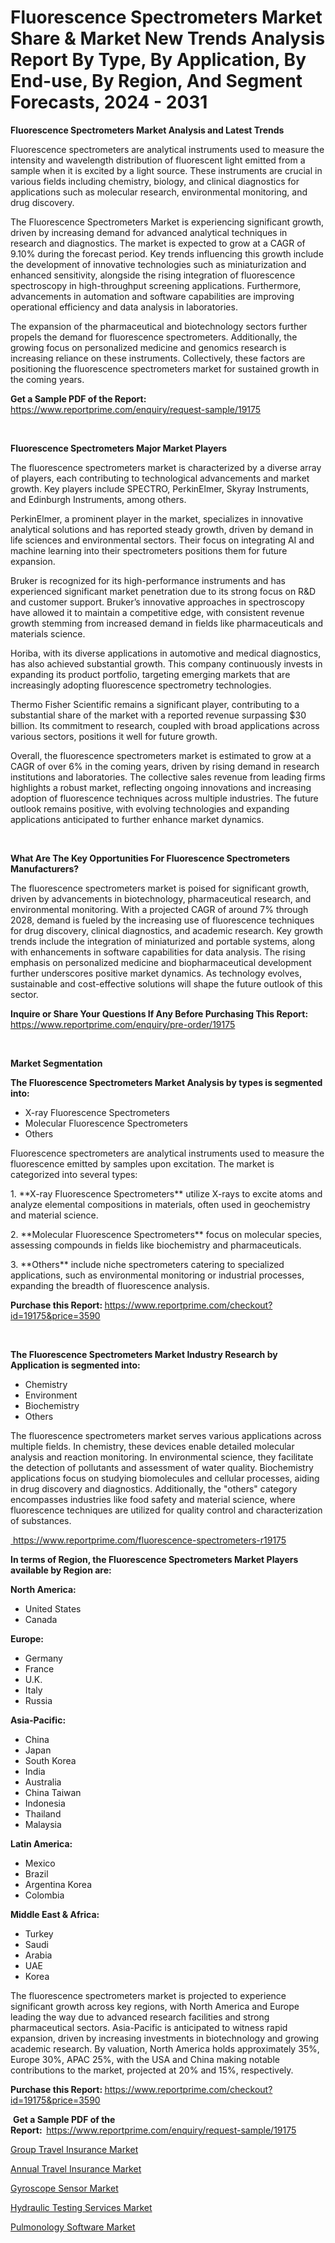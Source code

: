 <p><h1>Fluorescence Spectrometers Market Share & Market New Trends Analysis Report By Type, By Application, By End-use, By Region, And Segment Forecasts, 2024 - 2031</h1></p><p><strong>Fluorescence Spectrometers Market Analysis and Latest Trends</strong></p>
<p><p>Fluorescence spectrometers are analytical instruments used to measure the intensity and wavelength distribution of fluorescent light emitted from a sample when it is excited by a light source. These instruments are crucial in various fields including chemistry, biology, and clinical diagnostics for applications such as molecular research, environmental monitoring, and drug discovery.</p><p>The Fluorescence Spectrometers Market is experiencing significant growth, driven by increasing demand for advanced analytical techniques in research and diagnostics. The market is expected to grow at a CAGR of 9.10% during the forecast period. Key trends influencing this growth include the development of innovative technologies such as miniaturization and enhanced sensitivity, alongside the rising integration of fluorescence spectroscopy in high-throughput screening applications. Furthermore, advancements in automation and software capabilities are improving operational efficiency and data analysis in laboratories.</p><p>The expansion of the pharmaceutical and biotechnology sectors further propels the demand for fluorescence spectrometers. Additionally, the growing focus on personalized medicine and genomics research is increasing reliance on these instruments. Collectively, these factors are positioning the fluorescence spectrometers market for sustained growth in the coming years.</p></p>
<p><strong>Get a Sample PDF of the Report:&nbsp;</strong> <a href="https://www.reportprime.com/enquiry/request-sample/19175?utm_campaign=116&utm_medium=2&utm_source=Github&utm_content=ia&utm_term=22112024&utm_id=fluorescence-spectrometers">https://www.reportprime.com/enquiry/request-sample/19175</a></p>
<p>&nbsp;</p>
<p><strong>Fluorescence Spectrometers Major Market Players</strong></p>
<p><p>The fluorescence spectrometers market is characterized by a diverse array of players, each contributing to technological advancements and market growth. Key players include SPECTRO, PerkinElmer, Skyray Instruments, and Edinburgh Instruments, among others. </p><p>PerkinElmer, a prominent player in the market, specializes in innovative analytical solutions and has reported steady growth, driven by demand in life sciences and environmental sectors. Their focus on integrating AI and machine learning into their spectrometers positions them for future expansion.</p><p>Bruker is recognized for its high-performance instruments and has experienced significant market penetration due to its strong focus on R&D and customer support. Bruker’s innovative approaches in spectroscopy have allowed it to maintain a competitive edge, with consistent revenue growth stemming from increased demand in fields like pharmaceuticals and materials science.</p><p>Horiba, with its diverse applications in automotive and medical diagnostics, has also achieved substantial growth. This company continuously invests in expanding its product portfolio, targeting emerging markets that are increasingly adopting fluorescence spectrometry technologies.</p><p>Thermo Fisher Scientific remains a significant player, contributing to a substantial share of the market with a reported revenue surpassing $30 billion. Its commitment to research, coupled with broad applications across various sectors, positions it well for future growth.</p><p>Overall, the fluorescence spectrometers market is estimated to grow at a CAGR of over 6% in the coming years, driven by rising demand in research institutions and laboratories. The collective sales revenue from leading firms highlights a robust market, reflecting ongoing innovations and increasing adoption of fluorescence techniques across multiple industries. The future outlook remains positive, with evolving technologies and expanding applications anticipated to further enhance market dynamics.</p></p>
<p>&nbsp;</p>
<p><strong>What Are The Key Opportunities For Fluorescence Spectrometers Manufacturers?</strong></p>
<p><p>The fluorescence spectrometers market is poised for significant growth, driven by advancements in biotechnology, pharmaceutical research, and environmental monitoring. With a projected CAGR of around 7% through 2028, demand is fueled by the increasing use of fluorescence techniques for drug discovery, clinical diagnostics, and academic research. Key growth trends include the integration of miniaturized and portable systems, along with enhancements in software capabilities for data analysis. The rising emphasis on personalized medicine and biopharmaceutical development further underscores positive market dynamics. As technology evolves, sustainable and cost-effective solutions will shape the future outlook of this sector.</p></p>
<p><strong>Inquire or Share Your Questions If Any Before Purchasing This Report:</strong> <a href="https://www.reportprime.com/enquiry/pre-order/19175?utm_campaign=116&utm_medium=2&utm_source=Github&utm_content=ia&utm_term=22112024&utm_id=fluorescence-spectrometers">https://www.reportprime.com/enquiry/pre-order/19175</a></p>
<p>&nbsp;</p>
<p><strong>Market Segmentation</strong></p>
<p><strong>The Fluorescence Spectrometers Market Analysis by types is segmented into:</strong></p>
<p><ul><li>X-ray Fluorescence Spectrometers</li><li>Molecular Fluorescence Spectrometers</li><li>Others</li></ul></p>
<p><p>Fluorescence spectrometers are analytical instruments used to measure the fluorescence emitted by samples upon excitation. The market is categorized into several types: </p><p>1. **X-ray Fluorescence Spectrometers** utilize X-rays to excite atoms and analyze elemental compositions in materials, often used in geochemistry and material science.</p><p>2. **Molecular Fluorescence Spectrometers** focus on molecular species, assessing compounds in fields like biochemistry and pharmaceuticals.</p><p>3. **Others** include niche spectrometers catering to specialized applications, such as environmental monitoring or industrial processes, expanding the breadth of fluorescence analysis.</p></p>
<p><strong>Purchase this Report:&nbsp;</strong><a href="https://www.reportprime.com/checkout?id=19175&price=3590&utm_campaign=116&utm_medium=2&utm_source=Github&utm_content=ia&utm_term=22112024&utm_id=fluorescence-spectrometers">https://www.reportprime.com/checkout?id=19175&price=3590</a></p>
<p>&nbsp;</p>
<p><strong>The Fluorescence Spectrometers Market Industry Research by Application is segmented into:</strong></p>
<p><ul><li>Chemistry</li><li>Environment</li><li>Biochemistry</li><li>Others</li></ul></p>
<p><p>The fluorescence spectrometers market serves various applications across multiple fields. In chemistry, these devices enable detailed molecular analysis and reaction monitoring. In environmental science, they facilitate the detection of pollutants and assessment of water quality. Biochemistry applications focus on studying biomolecules and cellular processes, aiding in drug discovery and diagnostics. Additionally, the "others" category encompasses industries like food safety and material science, where fluorescence techniques are utilized for quality control and characterization of substances.</p></p>
<p><a href="https://www.reportprime.com/fluorescence-spectrometers-r19175?utm_campaign=116&utm_medium=2&utm_source=Github&utm_content=ia&utm_term=22112024&utm_id=fluorescence-spectrometers">&nbsp;https://www.reportprime.com/fluorescence-spectrometers-r19175</a></p>
<p><strong>In terms of Region, the Fluorescence Spectrometers Market Players available by Region are:</strong></p>
<p>
    <p> <strong> North America: </strong>
        <ul>
            <li>United States</li>
            <li>Canada</li>
        </ul>
        </p> 
    <p> <strong> Europe: </strong>
        <ul>
            <li>Germany</li>
            <li>France</li>
            <li>U.K.</li>
            <li>Italy</li>
            <li>Russia</li>
        </ul>
        </p> 
    <p> <strong> Asia-Pacific: </strong>
        <ul>
            <li>China</li>
            <li>Japan</li>
            <li>South Korea</li>
            <li>India</li>
            <li>Australia</li>
            <li>China Taiwan</li>
            <li>Indonesia</li>
            <li>Thailand</li>
            <li>Malaysia</li>
        </ul>
        </p> 
    <p> <strong> Latin America: </strong>
        <ul>
            <li>Mexico</li>
            <li>Brazil</li>
            <li>Argentina Korea</li>
            <li>Colombia</li>
        </ul>
        </p> 
    <p> <strong> Middle East & Africa: </strong>
        <ul>
            <li>Turkey</li>
            <li>Saudi</li>
            <li>Arabia</li>
            <li>UAE</li>
            <li>Korea</li>
        </ul>
    </p>
    </p>
<p><p>The fluorescence spectrometers market is projected to experience significant growth across key regions, with North America and Europe leading the way due to advanced research facilities and strong pharmaceutical sectors. Asia-Pacific is anticipated to witness rapid expansion, driven by increasing investments in biotechnology and growing academic research. By valuation, North America holds approximately 35%, Europe 30%, APAC 25%, with the USA and China making notable contributions to the market, projected at 20% and 15%, respectively.</p></p>
<p><strong>Purchase this Report: </strong><a href="https://www.reportprime.com/checkout?id=19175&price=3590&utm_campaign=116&utm_medium=2&utm_source=Github&utm_content=ia&utm_term=22112024&utm_id=fluorescence-spectrometers">https://www.reportprime.com/checkout?id=19175&price=3590</a></p>
<p>&nbsp;<strong>Get a Sample PDF of the Report:&nbsp;&nbsp;</strong><a href="https://www.reportprime.com/enquiry/request-sample/19175?utm_campaign=116&utm_medium=2&utm_source=Github&utm_content=ia&utm_term=22112024&utm_id=fluorescence-spectrometers">https://www.reportprime.com/enquiry/request-sample/19175</a></p>
<p><strong></strong></p>
<p><p><a href="https://www.linkedin.com/pulse/comprehensive-analysis-group-travel-insurance-market-scope-sjsre?utm_campaign=116&utm_medium=2&utm_source=Github&utm_content=ia&utm_term=22112024&utm_id=fluorescence-spectrometers">Group Travel Insurance Market</a></p><p><a href="https://www.linkedin.com/pulse/sustaining-industry-growth-study-annual-travel-insurance-am9ae?utm_campaign=116&utm_medium=2&utm_source=Github&utm_content=ia&utm_term=22112024&utm_id=fluorescence-spectrometers">Annual Travel Insurance Market</a></p><p><a href="https://github.com/JakirUddin651/Market-Research-Report-List-1/blob/main/gyroscope-sensor-market.md?utm_campaign=116&utm_medium=2&utm_source=Github&utm_content=ia&utm_term=22112024&utm_id=fluorescence-spectrometers">Gyroscope Sensor Market</a></p><p><a href="https://issuu.com/reportprime-2/docs/hydraulic-testing-services-market-s_ea9c8d73484664?utm_campaign=116&utm_medium=2&utm_source=Github&utm_content=ia&utm_term=22112024&utm_id=fluorescence-spectrometers">Hydraulic Testing Services Market</a></p><p><a href="https://issuu.com/reportprime-2/docs/pulmonology-software-market-size-20_503e8332aed8bc?utm_campaign=116&utm_medium=2&utm_source=Github&utm_content=ia&utm_term=22112024&utm_id=fluorescence-spectrometers">Pulmonology Software Market</a></p></p>